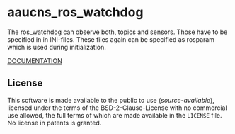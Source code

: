 # aaucns_ros_watchdog

The ros_watchdog can observe both, topics and sensors. Those have to be specified in in INI-files. These files again can be specified as rosparam which is used during initialization.

[DOCUMENTATION](./ros_watchdog/README.md)

## License
This software is made available to the public to use (_source-available_), licensed under the terms of the BSD-2-Clause-License with no commercial use allowed, the full terms of which are made available in the `LICENSE` file. No license in patents is granted.
